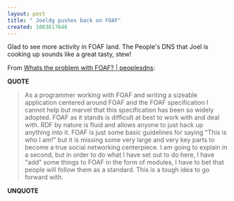 ```yaml
---
layout: post
title: " Joeldg pushes back on FOAF"
created: 1083617646
---
```

Glad to see more activity in FOAF land.  The People's DNS  that Joel is cooking up sounds like a great tasty,  stew!

From <a href="http://blog.peoplesdns.com/node/view/3">Whats the problem with FOAF? | peoplesdns</a>:
<p><strong>QUOTE</strong></p><blockquote>As a programmer working with FOAF and writing a sizeable application centered around FOAF and the FOAF specification I cannot help but marvel that this specification has been so widely adopted. FOAF as it stands is difficult at best to work with and deal with. RDF by nature is fluid and allows anyone to just hack up anything into it. FOAF is just some basic guidelines for saying "This is who I am!" but it is missing some very large and very key parts to become a true social networking centerpiece. 
I am going to explain in a second, but in order to do what I have set out to do here, I have "add" some things to FOAF in the form of modules, I have to bet that people will follow them as a standard. This is a tough idea to go forward with.</blockquote><p><strong>UNQUOTE</strong></p>

